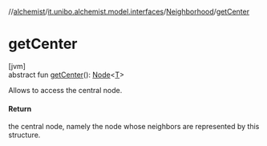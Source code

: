 //[alchemist](../../../index.md)/[it.unibo.alchemist.model.interfaces](../index.md)/[Neighborhood](index.md)/[getCenter](get-center.md)

# getCenter

[jvm]\
abstract fun [getCenter](get-center.md)(): [Node](../-node/index.md)<[T](../-node/index.md)>

Allows to access the central node.

#### Return

the central node, namely the node whose neighbors are represented by this structure.
